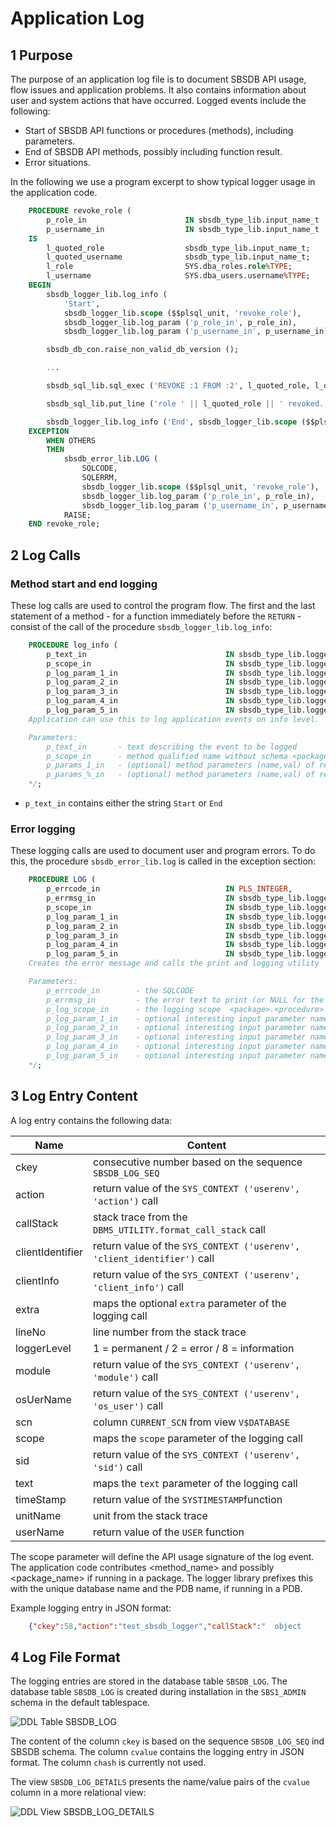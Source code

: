 # Application Log

## 1 Purpose

The purpose of an application log file is to document SBSDB API usage, flow issues and application problems. It also contains information about user and system actions that have occurred. Logged events include the following:

- Start of SBSDB API functions or procedures (methods), including parameters.
- End of SBSDB API methods, possibly including function result.
- Error situations.

In the following we use a program excerpt to show typical logger usage in the application code.

```SQL
    PROCEDURE revoke_role (
        p_role_in                      IN sbsdb_type_lib.input_name_t := NULL,
        p_username_in                  IN sbsdb_type_lib.input_name_t := NULL)
    IS
        l_quoted_role                  sbsdb_type_lib.input_name_t;
        l_quoted_username              sbsdb_type_lib.input_name_t;
        l_role                         SYS.dba_roles.role%TYPE;
        l_username                     SYS.dba_users.username%TYPE;
    BEGIN
        sbsdb_logger_lib.log_info (
            'Start',
            sbsdb_logger_lib.scope ($$plsql_unit, 'revoke_role'),
            sbsdb_logger_lib.log_param ('p_role_in', p_role_in),
            sbsdb_logger_lib.log_param ('p_username_in', p_username_in));

        sbsdb_db_con.raise_non_valid_db_version ();

        ...

        sbsdb_sql_lib.sql_exec ('REVOKE :1 FROM :2', l_quoted_role, l_quoted_username);

        sbsdb_sql_lib.put_line ('role ' || l_quoted_role || ' revoked.');

        sbsdb_logger_lib.log_info ('End', sbsdb_logger_lib.scope ($$plsql_unit, 'revoke_role'));
    EXCEPTION
        WHEN OTHERS
        THEN
            sbsdb_error_lib.LOG (
                SQLCODE,
                SQLERRM,
                sbsdb_logger_lib.scope ($$plsql_unit, 'revoke_role'),
                sbsdb_logger_lib.log_param ('p_role_in', p_role_in),
                sbsdb_logger_lib.log_param ('p_username_in', p_username_in));
            RAISE;
    END revoke_role;
```

## 2 Log Calls

### Method start and end logging

These log calls are used to control the program flow. The first and the last statement of a method - for a function immediately before the `RETURN` - consist of the call of the procedure `sbsdb_logger_lib.log_info`:

```SQL
    PROCEDURE log_info (
        p_text_in                               IN sbsdb_type_lib.logger_message_t,
        p_scope_in                              IN sbsdb_type_lib.logger_scope_t,
        p_log_param_1_in                        IN sbsdb_type_lib.logger_param_rec_t := sbsdb_type_lib.gc_empty_rec_param,
        p_log_param_2_in                        IN sbsdb_type_lib.logger_param_rec_t := sbsdb_type_lib.gc_empty_rec_param,
        p_log_param_3_in                        IN sbsdb_type_lib.logger_param_rec_t := sbsdb_type_lib.gc_empty_rec_param,
        p_log_param_4_in                        IN sbsdb_type_lib.logger_param_rec_t := sbsdb_type_lib.gc_empty_rec_param,
        p_log_param_5_in                        IN sbsdb_type_lib.logger_param_rec_t := sbsdb_type_lib.gc_empty_rec_param) /*<>
    Application can use this to log application events on info level.

    Parameters:
        p_text_in       - text describing the event to be logged
        p_scope_in      - method qualified name without schema <package>.<method>
        p_params_1_in   - (optional) method parameters (name,val) of request parameters
        p_params_%_in   - (optional) method parameters (name,val) of request parameters
    */;
```

- `p_text_in` contains either the string `Start` or `End`

### Error logging

These logging calls are used to document user and program errors. To do this, the procedure `sbsdb_error_lib.log` is called in the exception section:

```SQL
    PROCEDURE LOG (
        p_errcode_in                            IN PLS_INTEGER,
        p_errmsg_in                             IN sbsdb_type_lib.logger_message_t,
        p_scope_in                              IN sbsdb_type_lib.logger_scope_t,
        p_log_param_1_in                        IN sbsdb_type_lib.logger_param_rec_t,
        p_log_param_2_in                        IN sbsdb_type_lib.logger_param_rec_t := sbsdb_type_lib.gc_empty_rec_param,
        p_log_param_3_in                        IN sbsdb_type_lib.logger_param_rec_t := sbsdb_type_lib.gc_empty_rec_param,
        p_log_param_4_in                        IN sbsdb_type_lib.logger_param_rec_t := sbsdb_type_lib.gc_empty_rec_param,
        p_log_param_5_in                        IN sbsdb_type_lib.logger_param_rec_t := sbsdb_type_lib.gc_empty_rec_param) /*<>
    Creates the error message and calls the print and logging utility

    Parameters:
        p_errcode_in        - the SQLCODE
        p_errmsg_in         - the error text to print (or NULL for the default)
        p_log_scope_in      - the logging scope  <package>.<procedure>
        p_log_param_1_in    - optional interesting input parameter name and value
        p_log_param_2_in    - optional interesting input parameter name and value
        p_log_param_3_in    - optional interesting input parameter name and value
        p_log_param_4_in    - optional interesting input parameter name and value
        p_log_param_5_in    - optional interesting input parameter name and value
    */;
```

## 3 Log Entry Content

A log entry contains the following data:

| Name             | Content |
| ---------------- | ------------- |
| ckey             | consecutive number based on the sequence `SBSDB_LOG_SEQ` |
| action           | return value of the `SYS_CONTEXT ('userenv', 'action')` call |
| callStack        | stack trace from the `DBMS_UTILITY.format_call_stack` call |
| clientIdentifier | return value of the `SYS_CONTEXT ('userenv', 'client_identifier')` call |
| clientInfo       | return value of the `SYS_CONTEXT ('userenv', 'client_info')` call |
| extra            | maps the optional `extra` parameter of the logging call |
| lineNo           | line number from the stack trace |
| loggerLevel      | 1 = permanent / 2 = error / 8 = information |
| module           | return value of the `SYS_CONTEXT ('userenv', 'module')` call |
| osUerName        | return value of the `SYS_CONTEXT ('userenv', 'os_user')` call |
| scn              | column `CURRENT_SCN` from view `V$DATABASE` |
| scope            | maps the `scope` parameter of the logging call  |
| sid              | return value of the `SYS_CONTEXT ('userenv', 'sid')` call |
| text             | maps the `text` parameter of the logging call |
| timeStamp        | return value of the `SYSTIMESTAMP`function |
| unitName         | unit from the stack trace |
| userName         | return value of the `USER` function |

The scope parameter will define the API usage signature of the log event. 
The application code contributes <method_name> and possibly <package_name> if running in a package.
The logger library prefixes this with the unique database name and the PDB name, if running in a PDB.

Example logging entry in JSON format:

```JSON
	{"ckey":58,"action":"test_sbsdb_logger","callStack":"  object      line  object\n  handle    number  name\n00007FF92F349D50       788  package body SBS1_ADMIN.SBSDB_LOGGER_LIB.LOG_INFO\n00007FF92F349D50       336  package body SBS1_ADMIN.SBSDB_LOGGER_LIB.LOG_INFO\n00007FF9309A0F28       239  package body SBS1_ADMIN.TEST_SBSDB_LOGGER.LOG_INFO_TABLE\n00007FF927547850         6  anonymous block\n00007FF93DA15C58      1721  package body SYS.DBMS_SQL.EXECUTE\n00007FF93057BAD0       142  type body UT3.UT_EXECUTABLE.DO_EXECUTE\n00007FF93057BAD0        40  type body UT3.UT_EXECUTABLE.DO_EXECUTE\n00007FF92E38EF30        57  type body UT3.UT_EXECUTABLE_TEST.DO_EXECUTE\n00007FF92E38EF30        21  type body UT3.UT_EXECUTABLE_TEST.DO_EXECUTE\n00007FF92E38D8D0        78  type body UT3.UT_TEST.DO_EXECUTE\n00007FF930474118        49  type body UT3.UT_SUITE_ITEM.DO_EXECUTE\n00007FF92E390220        66  type body UT3.UT_SUITE.DO_EXECUTE\n00007FF93047D748        66  type body UT3.UT_RUN.DO_EXECUTE\n00007FF930474118        49  type body UT3.UT_SUITE_ITEM.DO_EXECUTE\n00007FF92E55A900       149  package body UT3.UT_RUNNER.RUN\n00007FF9254E8BF0         1  anonymous block\n","clientIdentifier":"","clientInfo":"log_info_table","extra":"","lineNo":336,"loggerLevel":8,"module":"utPLSQL","osUserName":"Walter","scn":7387381,"scope":"db122non:test_sbsdb_logger.log_info_table","sid":134,"text":"This is the alleged information no. 1/0.","timeStamp":"2019-02-02 12:32:41.205000","unitName":"SBS1_ADMIN.SBSDB_LOGGER_LIB.LOG_INFO","userName":"WWE"}
```

## 4 Log File Format

The logging entries are stored in the database table `SBSDB_LOG`. The database table `SBSDB_LOG` is created during installation in the `SBS1_ADMIN` schema in the default tablespace.

![DDL Table SBSDB_LOG](https://i.imgur.com/Aq0AdMR.jpg)

The content of the column `ckey` is based on the sequence `SBSDB_LOG_SEQ` ind SBSDB schema. The column `cvalue` contains the logging entry in JSON format. The column `chash` is currently not used.

The view `SBSDB_LOG_DETAILS` presents the name/value pairs of the `cvalue` column in a more relational view:

![DDL View SBSDB_LOG_DETAILS](https://i.imgur.com/uVqSlVD.jpg)